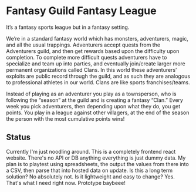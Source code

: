 # Fantasy Guild Fantasy League

It’s a fantasy sports league but in a fantasy setting. 

We’re in a standard fantasy world which has monsters, adventurers, magic, and all the usual trappings. Adventurers accept quests from the Adventurers guild, and then get rewards based upon the difficulty upon completion. To complete more difficult quests adventurers have to specialize and team up into parties, and eventually join/create larger more permanent organizations called Clans. In this world these adventurers’ exploits are public record through the guild, and as such they are analogous to professional athletes in our world. Clans are like sports franchises/teams. 

Instead of playing as an adventurer you play as a townsperson, who is following the “season” at the guild and is creating a fantasy “Clan.” Every week you pick adventurers, then depending upon what they do, you get points. You play in a league against other villagers, at the end of the season the person with the most cumulative points wins!


## Status
Currently I'm just noodling around. This is a completely frontend react website. There's no API or DB anything everything is just dummy data. My plan is to playtest using spreadsheets, the output the values from there into a CSV, then parse that into hosted data on update. Is this a long term solution? No absolutely not. Is it lightweight and easy to change? Yes. That's what I need right now. Prototype baybeee!
